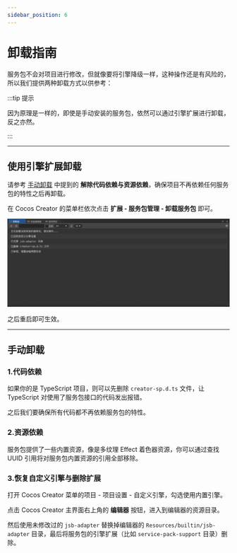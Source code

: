 ```yaml
---
sidebar_position: 6
---
```


# 卸载指南

服务包不会对项目进行修改，但就像要将引擎降级一样，这种操作还是有风险的，所以我们提供两种卸载方式以供参考：

:::tip 提示

因为原理是一样的，即使是手动安装的服务包，依然可以通过引擎扩展进行卸载，反之亦然。

:::

---
## 使用引擎扩展卸载 

请参考 [手动卸载](#手动卸载) 中提到的 **解除代码依赖与资源依赖**，确保项目不再依赖任何服务包的特性之后再卸载。

在 Cocos Creator 的菜单栏依次点击 **扩展 - 服务包管理 - 卸载服务包** 即可。

![plugin-uninstall](./assets/plugin-uninstall.png)

之后重启即可生效。

---
## 手动卸载

### 1.代码依赖

如果你的是 TypeScript 项目，则可以先删除 `creator-sp.d.ts` 文件，让 TypeScript 对使用了服务包接口的代码发出报错。

之后我们要确保所有代码都不再依赖服务包的特性。

### 2.资源依赖

服务包提供了一些内置资源，像是多纹理 Effect 着色器资源，你可以通过查找 UUID 引用将对服务包内置资源的引用全部移除。

### 3.恢复自定义引擎与删除扩展

打开 Cocos Creator 菜单的项目 - 项目设置 - 自定义引擎，勾选使用内置引擎。

点击 Cocos Creator 主界面右上角的 **编辑器** 按钮，进入到编辑器的资源目录。

然后使用未修改过的 `jsb-adapter` 替换掉编辑器的 `Resources/builtin/jsb-adapter` 目录，最后将服务包的引擎扩展（比如 `service-pack-support` 目录）删除。
